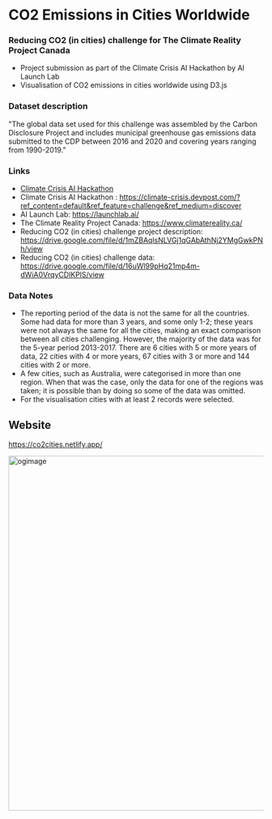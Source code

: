 # CO2 Emissions in Cities Worldwide

### Reducing CO2 (in cities) challenge for The Climate Reality Project Canada

- Project submission as part of the Climate Crisis AI Hackathon by AI Launch Lab
- Visualisation of CO2 emissions in cities worldwide using D3.js

### Dataset description
"The global data set used for this challenge was assembled by the Carbon Disclosure Project 
and includes municipal greenhouse gas emissions data submitted to the CDP between 2016 and 2020 and covering years ranging from 1990-2019."

### Links
- <a href="https://climate-crisis.devpost.com/?ref_content=default&ref_feature=challenge&ref_medium=discover" target="_blank">Climate Crisis AI Hackathon</a>
- Climate Crisis AI Hackathon : https://climate-crisis.devpost.com/?ref_content=default&ref_feature=challenge&ref_medium=discover
- AI Launch Lab: https://launchlab.ai/
- The Climate Reality Project Canada: https://www.climatereality.ca/
- Reducing CO2 (in cities) challenge project description: https://drive.google.com/file/d/1mZBAqlsNLVGj1qGAbAthNj2YMgGwkPNh/view
- Reducing CO2 (in cities) challenge data: https://drive.google.com/file/d/16uWl99pHq21mp4m-dWiA0VrqyCDlKPlS/view

### Data Notes 
<ul>
  <li>
    The reporting period of the data is not the same for all the countries. Some had data for more than 3 years, and some only 1-2; these years were not always the same for all the cities, making an exact comparison between all cities challenging. However, the majority of the data was for the 5-year period 2013-2017. There are 6 cities with 5 or more years of data, 22 cities with 4 or more years, 67 cities with 3 or more and 144 cities with 2 or more. 
  </li>
  <li>
    A few cities, such as Australia, were categorised in more than one region. When that was the case, only the data for one of the regions was taken; it is possible than by doing so some of the data was omitted. 
  </li>
  <li>
    For the visualisation cities with at least 2 records were selected.
  </li>
</ul>


## Website
https://co2cities.netlify.app/ 

<a data-flickr-embed="true" href="https://www.flickr.com/photos/192110190@N06/50984343631/in/dateposted-public/" title="ogimage"><img src="https://live.staticflickr.com/65535/50984343631_a68166c7d5_z.jpg" width="700" alt="ogimage"></a>